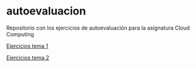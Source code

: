 # autoevaluacion

Repositorio con los ejercicios de autoevaluación para la asignatura Cloud Computing

[Ejercicios tema 1](https://github.com/antobalbis/autoevaluacion/blob/main/ejercicios1.md)

[Ejercicios tema 2](https://github.com/antobalbis/autoevaluacion/blob/main/ejercicios2.md)